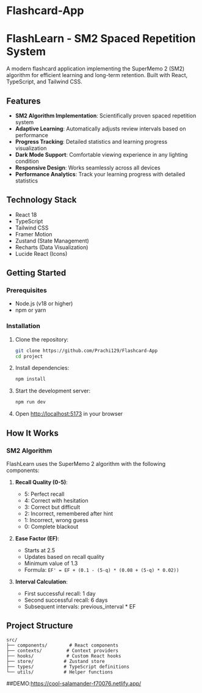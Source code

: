 # Flashcard-App
# FlashLearn - SM2 Spaced Repetition System

A modern flashcard application implementing the SuperMemo 2 (SM2) algorithm for efficient learning and long-term retention. Built with React, TypeScript, and Tailwind CSS.



## Features

- **SM2 Algorithm Implementation**: Scientifically proven spaced repetition system
- **Adaptive Learning**: Automatically adjusts review intervals based on performance
- **Progress Tracking**: Detailed statistics and learning progress visualization
- **Dark Mode Support**: Comfortable viewing experience in any lighting condition
- **Responsive Design**: Works seamlessly across all devices
- **Performance Analytics**: Track your learning progress with detailed statistics

## Technology Stack

- React 18
- TypeScript
- Tailwind CSS
- Framer Motion
- Zustand (State Management)
- Recharts (Data Visualization)
- Lucide React (Icons)

## Getting Started

### Prerequisites

- Node.js (v18 or higher)
- npm or yarn

### Installation

1. Clone the repository:
   ```bash
   git clone https://github.com/Prachi129/Flashcard-App
   cd project
   ```

2. Install dependencies:
   ```bash
   npm install
   ```

3. Start the development server:
   ```bash
   npm run dev
   ```

4. Open [http://localhost:5173](http://localhost:5173) in your browser

## How It Works

### SM2 Algorithm

FlashLearn uses the SuperMemo 2 algorithm with the following components:

1. **Recall Quality (0-5)**:
   - 5: Perfect recall
   - 4: Correct with hesitation
   - 3: Correct but difficult
   - 2: Incorrect, remembered after hint
   - 1: Incorrect, wrong guess
   - 0: Complete blackout

2. **Ease Factor (EF)**:
   - Starts at 2.5
   - Updates based on recall quality
   - Minimum value of 1.3
   - Formula: `EF' = EF + (0.1 - (5-q) * (0.08 + (5-q) * 0.02))`

3. **Interval Calculation**:
   - First successful recall: 1 day
   - Second successful recall: 6 days
   - Subsequent intervals: previous_interval * EF

## Project Structure

```
src/
├── components/        # React components
├── contexts/         # Context providers
├── hooks/            # Custom React hooks
├── store/           # Zustand store
├── types/           # TypeScript definitions
└── utils/           # Helper functions
```

##DEMO:https://cool-salamander-f70076.netlify.app/

